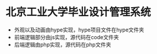 # 北京工业大学毕业设计管理系统
* 外观以及动画由hype实现，hype项目文件在hype文件夹
* 前端逻辑部分由js实现，源代码在code文件夹
* 后端逻辑由php实现，源代码在php文件夹
